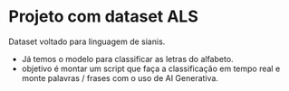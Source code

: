 # Projeto com dataset ALS 

Dataset voltado para linguagem de sianis. 

* Já temos o modelo para classificar as letras do alfabeto.
* objetivo é montar um script que faça a classificação em tempo real e monte palavras / frases com o uso de AI Generativa.